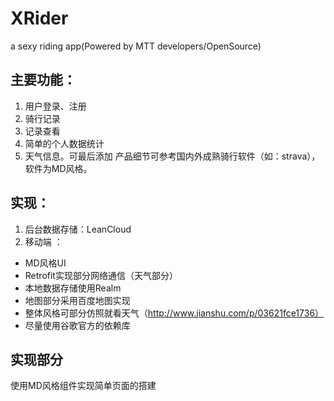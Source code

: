 # XRider
a sexy riding app(Powered by MTT developers/OpenSource)

## 主要功能：
1. 用户登录、注册
2. 骑行记录
3. 记录查看
4. 简单的个人数据统计
5. 天气信息。可最后添加
产品细节可参考国内外成熟骑行软件（如：strava），软件为MD风格。

## 实现：
1. 后台数据存储：LeanCloud
2. 移动端 ： 

- MD风格UI
- Retrofit实现部分网络通信（天气部分）
- 本地数据存储使用Realm
- 地图部分采用百度地图实现
- 整体风格可部分仿照就看天气（http://www.jianshu.com/p/03621fce1736）
- 尽量使用谷歌官方的依赖库

## 实现部分
使用MD风格组件实现简单页面的搭建

